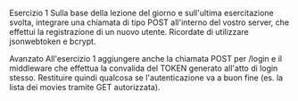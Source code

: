 Esercizio 1
Sulla base della lezione del giorno e sull'ultima esercitazione svolta, integrare una chiamata di tipo POST all'interno del vostro server, che effettui la registrazione di un nuovo utente. Ricordate di utilizzare jsonwebtoken e bcrypt.

Avanzato
All'esercizio 1 aggiungere anche la chiamata POST per /login e il middleware che effettua la convalida del TOKEN generato all'atto di login stesso. Restituire quindi qualcosa se l'autenticazione va a buon fine (es. la lista dei movies tramite GET autorizzata).